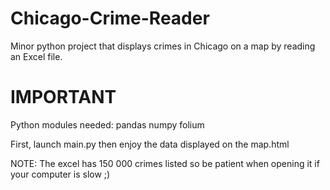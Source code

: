 # Chicago-Crime-Reader
Minor python project that displays crimes in Chicago on a map by reading an Excel file.

<h1>IMPORTANT</h1>
Python modules needed: pandas numpy folium

First, launch main.py then enjoy the data displayed on the map.html

NOTE: The excel has 150 000 crimes listed so be patient when opening it if your computer is slow ;) 

